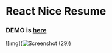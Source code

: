 # React Nice Resume     

### DEMO is [here](https://archunandev.github.io/archunanoffi/)

![img](![Screenshot (29)](https://user-images.githubusercontent.com/56442417/88454139-f174e500-ce8a-11ea-874d-6d7835bfe85e.png))





